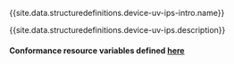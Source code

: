 {{site.data.structuredefinitions.device-uv-ips-intro.name}}

{{site.data.structuredefinitions.device-uv-ips.description}}

#### Conformance resource variables defined [here](http://wiki.hl7.org/index.php?title=IG_Publisher_Documentation#Jekyll)
